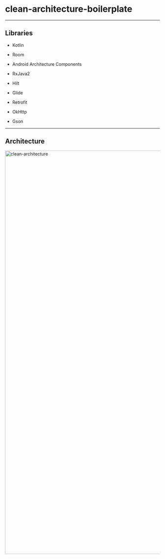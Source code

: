# clean-architecture-boilerplate
___


## Libraries

* Kotlin

* Room

* Android Architecture Components

* RxJava2

* Hilt

* Glide

* Retrofit

* OkHttp

* Gson
___


## Architecture
<img width="1313" alt="clean-architecture" src="https://user-images.githubusercontent.com/52733201/134204318-a5282bbd-cfc0-4cdc-a33b-e4bfadcf17c3.png">


